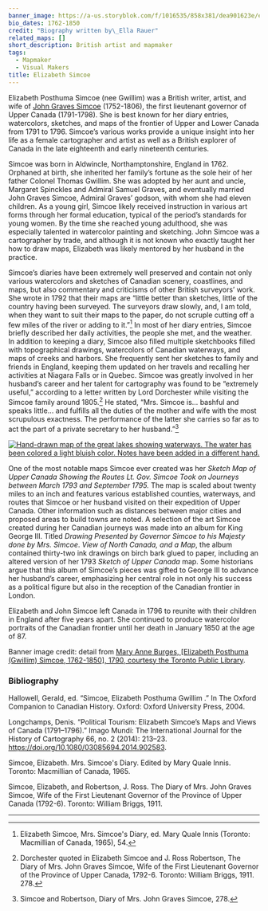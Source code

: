 ```yaml
---
banner_image: https://a-us.storyblok.com/f/1016535/858x381/dea901623e/elizabeth_simcoe.jpg
bio_dates: 1762-1850
credit: "Biography written by\_Ella Rauer"
related_maps: []
short_description: British artist and mapmaker
tags:
  - Mapmaker
  - Visual Makers
title: Elizabeth Simcoe
---
```

Elizabeth Posthuma Simcoe (nee Gwillim) was a British writer, artist, and wife of [John Graves Simcoe](/people/john-graves-simcoe) (1752-1806), the first lieutenant governor of Upper Canada (1791-1798). She is best known for her diary entries, watercolors, sketches, and maps of the frontier of Upper and Lower Canada from 1791 to 1796. Simcoe’s various works provide a unique insight into her life as a female cartographer and artist as well as a British explorer of Canada in the late eighteenth and early nineteenth centuries.

Simcoe was born in Aldwincle, Northamptonshire, England in 1762. Orphaned at birth, she inherited her family’s fortune as the sole heir of her father Colonel Thomas Gwillim. She was adopted by her aunt and uncle, Margaret Spinckles and Admiral Samuel Graves, and eventually married John Graves Simcoe, Admiral Graves’ godson, with whom she had eleven children. As a young girl, Simcoe likely received instruction in various art forms through her formal education, typical of the period’s standards for young women. By the time she reached young adulthood, she was especially talented in watercolor painting and sketching. John Simcoe was a cartographer by trade, and although it is not known who exactly taught her how to draw maps, Elizabeth was likely mentored by her husband in the practice.

Simcoe’s diaries have been extremely well preserved and contain not only various watercolors and sketches of Canadian scenery, coastlines, and maps, but also commentary and criticisms of other British surveyors’ work. She wrote in 1792 that their maps are “little better than sketches, little of the country having been surveyed. The surveyors draw slowly, and, I am told, when they want to suit their maps to the paper, do not scruple cutting off a few miles of the river or adding to it.”[^1] In most of her diary entries, Simcoe briefly described her daily activities, the people she met, and the weather. In addition to keeping a diary, Simcoe also filled multiple sketchbooks filled with topographical drawings, watercolors of Canadian waterways, and maps of creeks and harbors. She frequently sent her sketches to family and friends in England, keeping them updated on her travels and recalling her activities at Niagara Falls or in Quebec. Simcoe was greatly involved in her husband’s career and her talent for cartography was found to be “extremely useful,” according to a letter written by Lord Dorchester while visiting the Simcoe family around 1805.[^2] He stated, “Mrs. Simcoe is… bashful and speaks little… and fulfills all the duties of the mother and wife with the most scrupulous exactness. The performance of the latter she carries so far as to act the part of a private secretary to her husband.”[^3]

[![Hand-drawn map of the great lakes showing waterways. The water has been colored a light bluish color. Notes have been added in a different hand.](https://a-us.storyblok.com/f/1016535/800x507/149054febf/elizabeth_simcoe_bio_image.jpg "1790s manuscript map of the great lakes attributed to Elizabeth Simcoe")](https://quod.lib.umich.edu/cgi/i/image/image-idx?id=S-WCL1IC-X-5673%5DWCL005750)

One of the most notable maps Simcoe ever created was her _Sketch Map of Upper Canada Showing the Routes Lt. Gov. Simcoe Took on Journeys between March 1793 and September 1795._ The map is scaled about twenty miles to an inch and features various established counties, waterways, and routes that Simcoe or her husband visited on their expedition of Upper Canada. Other information such as distances between major cities and proposed areas to build towns are noted. A selection of the art Simcoe created during her Canadian journeys was made into an album for King George III. Titled _Drawing Presented by Governor Simcoe to his Majesty done by Mrs. Simcoe_. _View of North Canada, and a Map_, the album contained thirty-two ink drawings on birch bark glued to paper, including an altered version of her 1793 _Sketch of Upper Canada_ map. Some historians argue that this album of Simcoe’s pieces was gifted to George III to advance her husband’s career, emphasizing her central role in not only his success as a political figure but also in the reception of the Canadian frontier in London.

Elizabeth and John Simcoe left Canada in 1796 to reunite with their children in England after five years apart. She continued to produce watercolor portraits of the Canadian frontier until her death in January 1850 at the age of 87.

Banner image credit: detail from [Mary Anne Burges, \[Elizabeth Posthuma (Gwillim) Simcoe, 1762-1850\], 1790, courtesy the Toronto Public Library](https://digitalarchive.tpl.ca/objects/350238).

[^1]: Elizabeth Simcoe, Mrs. Simcoe's Diary, ed. Mary Quale Innis (Toronto: Macmillian of Canada, 1965), 54.

[^2]: Dorchester quoted in Elizabeth Simcoe and J. Ross Robertson, The Diary of Mrs. John Graves Simcoe, Wife of the First Lieutenant Governor of the Province of Upper Canada, 1792-6. Toronto: William Briggs, 1911. 278.

[^3]: Simcoe and Robertson, Diary of Mrs. John Graves Simcoe, 278.

### Bibliography

Hallowell, Gerald, ed. “Simcoe, Elizabeth Posthuma Gwillim .” In The Oxford Companion to Canadian History. Oxford: Oxford University Press, 2004.

Longchamps, Denis. “Political Tourism: Elizabeth Simcoe’s Maps and Views of Canada (1791–1796).” Imago Mundi: The International Journal for the History of Cartography 66, no. 2 (2014): 213–23. https://doi.org/10.1080/03085694.2014.902583.

Simcoe, Elizabeth. Mrs. Simcoe's Diary. Edited by Mary Quale Innis. Toronto: Macmillian of Canada, 1965.

Simcoe, Elizabeth, and Robertson, J. Ross. The Diary of Mrs. John Graves Simcoe, Wife of the First Lieutenant Governor of the Province of Upper Canada (1792-6). Toronto: William Briggs, 1911.

***